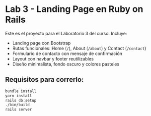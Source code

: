 # Lab 3 - Landing Page en Ruby on Rails

Este es el proyecto para el Laboratorio 3 del curso. Incluye:

- Landing page con Bootstrap
- Rutas funcionales: Home (`/`), About (`/about`) y Contact (`/contact`)
- Formulario de contacto con mensaje de confirmación
- Layout con navbar y footer reutilizables
- Diseño minimalista, fondo oscuro y colores pasteles

## Requisitos para correrlo:

```bash
bundle install
yarn install
rails db:setup
./bin/build
rails server

